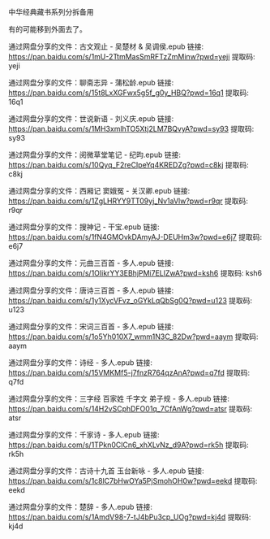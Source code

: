 中华经典藏书系列分拆备用

有的可能移到外面去了。



通过网盘分享的文件：古文观止 - 吴楚材 & 吴调侯.epub
链接: https://pan.baidu.com/s/1mU-2TtmMasSmRFTzZmMinw?pwd=yeji 提取码: yeji

通过网盘分享的文件：聊斋志异 - 蒲松龄.epub
链接: https://pan.baidu.com/s/15t8LxXGFwx5g5f_g0y_HBQ?pwd=16q1 提取码: 16q1

通过网盘分享的文件：世说新语 - 刘义庆.epub
链接: https://pan.baidu.com/s/1MH3xmlhTO5Xtj2LM7BQvyA?pwd=sy93 提取码: sy93

通过网盘分享的文件：阅微草堂笔记 - 纪昀.epub
链接: https://pan.baidu.com/s/10Qyq_F2reCIpeYq4KREDZg?pwd=c8kj 提取码: c8kj

通过网盘分享的文件：西厢记 窦娥冤 - 关汉卿.epub
链接: https://pan.baidu.com/s/1ZgLHRYY9TT09yj_Nv1aVlw?pwd=r9qr 提取码: r9qr

通过网盘分享的文件：搜神记 - 干宝.epub
链接: https://pan.baidu.com/s/1fN4GMOvkDAmyAJ-DEUHm3w?pwd=e6j7 提取码: e6j7

通过网盘分享的文件：元曲三百首 - 多人.epub
链接: https://pan.baidu.com/s/1OIikrYY3EBhjPMi7ELlZwA?pwd=ksh6 提取码: ksh6


通过网盘分享的文件：唐诗三百首 - 多人.epub
链接: https://pan.baidu.com/s/1y1XycVFvz_oGYkLqQbSg0Q?pwd=u123 提取码: u123

通过网盘分享的文件：宋词三百首 - 多人.epub
链接: https://pan.baidu.com/s/1o5Yh010X7_wmm1N3C_82Dw?pwd=aaym 提取码: aaym


通过网盘分享的文件：诗经 - 多人.epub
链接: https://pan.baidu.com/s/15VMKMf5-j7fnzR764qzAnA?pwd=q7fd 提取码: q7fd

通过网盘分享的文件：三字经 百家姓 千字文 弟子规 - 多人.epub
链接: https://pan.baidu.com/s/14H2vSCphDFO01q_7CfAnWg?pwd=atsr 提取码: atsr


通过网盘分享的文件：千家诗 - 多人.epub
链接: https://pan.baidu.com/s/1TPkn0ClCn6_xhXLvNz_d9A?pwd=rk5h 提取码: rk5h


通过网盘分享的文件：古诗十九首 玉台新咏 - 多人.epub
链接: https://pan.baidu.com/s/1c8lC7bHwOYa5PjSmohOH0w?pwd=eekd 提取码: eekd


通过网盘分享的文件：楚辞 - 多人.epub
链接: https://pan.baidu.com/s/1AmdV98-7-tJ4bPu3cp_UOg?pwd=kj4d 提取码: kj4d